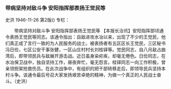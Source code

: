 ### 带病坚持对敌斗争  安阳指挥部表扬王觉民等
史洪
1946-11-26
第2版()
专栏：

　　带病坚持对敌斗争
    安阳指挥部表扬王觉民等
    【本报长治讯】安阳指挥部顷通令表扬王觉民等同志。该通令指出：自敌进攻水冶以来，出现了不少的王觉民，他们真正成了言行一致的为人民服务的战士。被表扬者有五区区长王觉民，三区秘书冯日俭，七区公安干事张健，一区山庄村村长刘桂铎等。觉民同志，自八月敌占曲湾后，即带领民兵与敌展开游击战。近日虽身染疟疾，却毫无倦色。日俭同志，在水冶保卫战中，独自坚持工作，昼夜奔忙，毫无怨言。桂铎同志一向工作积极，曾亲领担架抢救伤员。在此次战争中，有组织的把干部转移走后，即领导民兵坚持本村斗争。该通令最后号召大家发扬艰苦卓绝的精神，为做一个真正的人民战士奋斗。（史洪）
